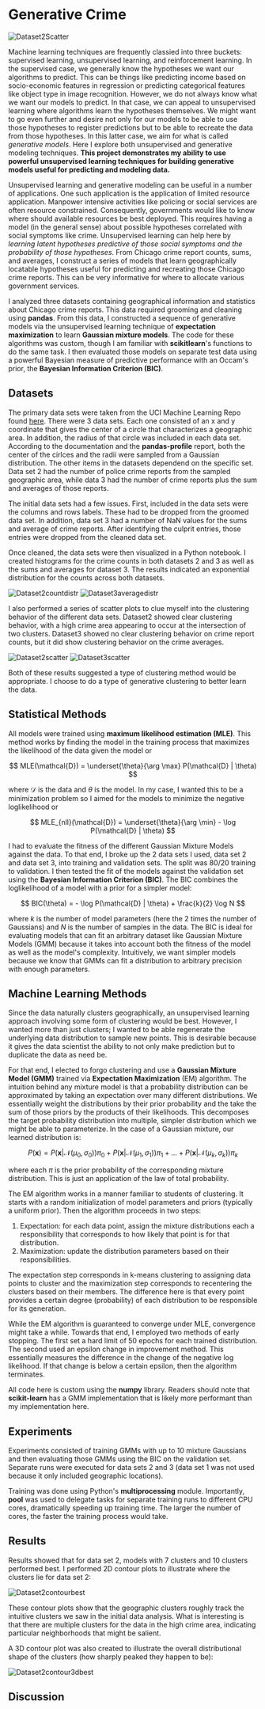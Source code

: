 # Generative Crime

![Dataset2Scatter](Images/dataset2scatter.png)

Machine learning techniques are frequently classied into three buckets:  supervised learning, unsupervised learning, and reinforcement learning.  In the supervised case, we generally know the hypotheses we want our algorithms to predict.  This can be things like predicting income based on socio-economic features in regression or predicting categorical features like object type in image recognition.  However, we do not always know what we want our models to predict.  In that case, we can appeal to unsupervised learning where algorithms learn the hypotheses themselves.  We might want to go even further and desire not only for our models to be able to use those hypotheses to register predictions but to be able to recreate the data from those hypotheses.  In this latter case, we aim for what is called *generative models*.  Here I explore both unsupervised and generative modeling techniques.  **This project demonstrates my ability to use powerful unsupervised learning techniques for building generative models useful for predicting and modeling data.**

Unsupervised learning and generative modeling can be useful in a number of applications.  One such application is the application of limited resource application.  Manpower intensive activities like policing or social services are often resource constrained.  Consequently, governments would like to know where should available resources be best deployed.  This requires having a model (in the general sense) about possible hypotheses correlated with social symptoms like crime.  Unsupervised learning can help here by *learning latent hypotheses predictive of those social symptoms and the probability of those hypotheses*.  From Chicago crime report counts, sums, and averages, I construct a series of models that learn geographically locatable hypotheses useful for predicting and recreating those Chicago crime reports.  This can be very informative for where to allocate various government services.

I analyzed three datasets containing geographical information and statistics about Chicago crime reports.  This data required grooming and cleaning using **pandas**.  From this data, I constructed a sequence of generative models via the unsupervised learning technique of **expectation maximization** to learn **Gaussian mixture models**.  The code for these algorithms was custom, though I am familiar with **scikitlearn**'s functions to do the same task.  I then evaluated those models on separate test data using a powerful Bayesian measure of predictive performance with an Occam's prior, the **Bayesian Information Criterion (BIC)**.

## Datasets

The primary data sets were taken from the UCI Machine Learning Repo found [here](https://archive-beta.ics.uci.edu/dataset/493/query+analytics+workloads+dataset).  There were 3 data sets.  Each one consisted of an x and y coordinate that gives the center of a circle that characterizes a geographic area.  In addition, the radius of that circle was included in each data set.  According to the documentation and the **pandas-profile** report, both the center of the cirlces and the radii were sampled from a Gaussian distribution.  The other items in the datasets dependend on the specific set.  Data set 2 had the number of police crime reports from the sampled geographic area, while data 3 had the number of crime reports plus the sum and averages of those reports.

The initial data sets had a few issues.  First, included in the data sets were the columns and rows labels.  These had to be dropped from the groomed data set.  In addition, data set 3 had a number of NaN values for the sums and average of crime reports.  After identifying the culprit entries, those entries were dropped from the cleaned data set.

Once cleaned, the data sets were then visualized in a Python notebook.  I created histograms for the crime counts in both datasets 2 and 3 as well as the sums and averages for dataset 3.  The results indicated an exponential distribution for the counts across both datasets.

![Dataset2countdistr](Images/dataset2countdistr.png) ![Dataset3averagedistr](Images/dataset3averagedistr.png)

I also performed a series of scatter plots to clue myself into the clustering behavior of the different data sets.  Dataset2 showed clear clustering behavior, with a high crime area appearing to occur at the intersection of two clusters.  Dataset3 showed no clear clustering behavior on crime report counts, but it did show clustering behavior on the crime averages.

![Dataset2scatter](Images/dataset2scatter.png) ![Dataset3scatter](Images/dataset3scatteraverage.png)

Both of these results suggested a type of clustering method would be appropriate.  I choose to do a type of generative clustering to better learn the data.

## Statistical Methods

All models were trained using **maximum likelihood estimation (MLE)**.  This method works by finding the model in the training process that maximizes the likelihood of the data given the model or

$$ MLE(\mathcal{D}) = \underset{\theta}{\arg \max} P(\mathcal{D} | \theta) $$

where $\mathcal{D}$ is the data and $\theta$ is the model.  In my case, I wanted this to be a minimization problem so I aimed for the models to minimize the negative loglikelihood or

$$ MLE_{nll}(\mathcal{D}) = \underset{\theta}{\arg \min} - \log P(\mathcal{D} | \theta) $$

I had to evaluate the fitness of the different Gaussian Mixture Models against the data.  To that end, I broke up the 2 data sets I used, data set 2 and data set 3, into training and validation sets.  The split was 80/20 training to validation.  I then tested the fit of the models against the validation set using the **Bayesian Information Criterion (BIC)**.  The BIC combines the loglikelihood of a model with a prior for a simpler model:

$$ BIC(\theta) = - \log P(\mathcal{D} | \theta) + \frac{k}{2} \log N $$

where $k$ is the number of model parameters (here the 2 times the number of Gaussians) and $N$ is the number of samples in the data.  The BIC is ideal for evaluating models that can fit an arbitrary dataset like Gaussian Mixture Models (GMM) because it takes into account both the fitness of the model as well as the model's complexity.  Intuitively, we want simpler models because we know that GMMs can fit a distribution to arbitrary precision with enough parameters.

## Machine Learning Methods

Since the data naturally clusters geographically, an unsupervised learning approach involving some form of clustering would be best.  However, I wanted more than just clusters; I wanted to be able regenerate the underlying data distribution to sample new points.  This is desirable because it gives the data scientist the ability to not only make prediction but to duplicate the data as need be.

For that end, I elected to forgo clustering and use a **Gaussian Mixture Model (GMM)** trained via **Expectation Maximization** (EM) algorithm.  The intuition behind any mixture model is that a probability distribution can be approximated by taking an expectation over many different distributions.  We essentially weight the distributions by their prior probability and the take the sum of those priors by the products of their likelihoods.  This decomposes the target probability distribution into multiple, simpler distribution which we might be able to parameterize.  In the case of a Gaussian mixture, our learned distribution is:

$$ P(\mathbf{x}) = P(\mathbf{x} | \mathcal{N}(\mu_{0}, \sigma_{0})) \pi_{0} + P(\mathbf{x} | \mathcal{N}(\mu_{1}, \sigma_{1})) \pi_{1} + \dots + P(\mathbf{x} | \mathcal{N}(\mu_{k}, \sigma_{k})) \pi_{k} $$

where each $\pi$ is the prior probability of the corresponding mixture distribution.  This is just an application of the law of total probability.

The EM algorithm works in a manner familiar to students of clustering.  It starts with a random initialization of model parameters and priors (typically a uniform prior).  Then the algorithm proceeds in two steps:

1. Expectation:  for each data point, assign the mixture distributions each a responsibility that corresponds to how likely that point is for that distribution.
2. Maximization:  update the distribution parameters based on their responsibilities.

The expectation step corresponds in k-means clustering to assigning data points to cluster and the maximization step corresponds to recentering the clusters based on their members.  The difference here is that every point provides a certain degree (probability) of each distribution to be responsible for its generation.

While the EM algorithm is guaranteed to converge under MLE, convergence might take a while.  Towards that end, I employed two methods of early stopping.  The first set a hard limit of 50 epochs for each trained distribution.  The second used an epsilon change in improvement method.  This essentially measures the difference in the change of the negative log likelihood.  If that change is below a certain epsilon, then the algorithm terminates.

All code here is custom using the **numpy** library.  Readers should note that **scikit-learn** has a GMM implementation that is likely more performant than my implementation here.

## Experiments

Experiments consisted of training GMMs with up to 10 mixture Gaussians and then evaluating those GMMs using the BIC on the validation set.  Separate runs were executed for data sets 2 and 3 (data set 1 was not used because it only included geographic locations).

Training was done using Python's **multiprocessing** module.  Importantly, **pool** was used to delegate tasks for separate training runs to different CPU cores, dramatically speeding up training time.  The larger the number of cores, the faster the training process would take.

## Results

Results showed that for data set 2, models with 7 clusters and 10 clusters performed best.  I performed 2D contour plots to illustrate where the clusters lie for data set 2:

![Dataset2contourbest](Images/dataset2contourbest.png)

These contour plots show that the geographic clusters roughly track the intuitive clusters we saw in the initial data analysis.  What is interesting is that there are multiple clusters for the data in the high crime area, indicating particular neighborhoods that might be salient.

A 3D contour plot was also created to illustrate the overall distributional shape of the clusters (how sharply peaked they happen to be):

![Dataset2contour3dbest](Images/dataset2contour3dbest.png)

## Discussion
